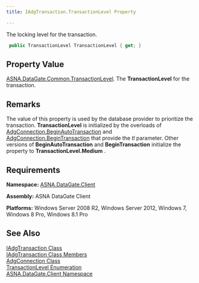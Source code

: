 ```yaml
---
title: IAdgTransaction.TransactionLevel Property

---
```


The locking level for the transaction.

```cs
 public TransactionLevel TransactionLevel { get; }
```

## Property Value

[ASNA.DataGate.Common.TransactionLevel](transaction-level-enumeration.html). The **TransactionLevel** for the transaction.
## Remarks

The value of this property is used by the database provider to prioritize the transaction. **TransactionLevel** is initialized by the overloads of [AdgConnection.BeginAutoTransaction](adg-connection-class-begin-auto-transaction-method-main.html) and [AdgConnection.BeginTransaction](adg-connection-class-begin-transaction-method-main.html) that provide the *tl* parameter. Other versions of **BeginAutoTransaction** and **BeginTransaction** initialize the property to **TransactionLevel.Medium** .
## Requirements

<span> **Namespace:** [ASNA.DataGate.Client](datagate-client-namespace.html) </span> 

<span> **Assembly:** ASNA DataGate Client</span> 

<span> **Platforms:** Windows Server 2008 R2, Windows Server 2012, Windows 7, Windows 8 Pro, Windows 8.1 Pro</span>
## See Also


[IAdgTransaction Class](iadg-transaction-class.html)
      <br />
[IAdgTransaction Class Members](iadg-transaction-members.html)
      <br />
[AdgConnection Class](adg-connection-class.html)
      <br />
[TransactionLevel Enumeration](transaction-level-enumeration.html)
      <br />
[ASNA.DataGate.Client Namespace](datagate-client-namespace.html)

